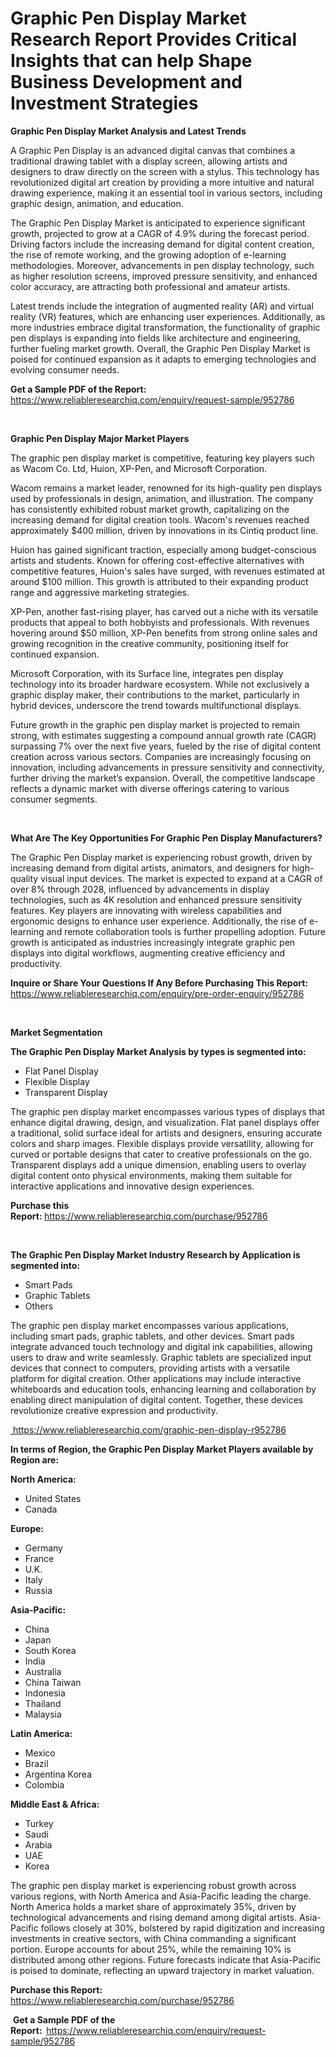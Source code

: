 <p><h1>Graphic Pen Display Market Research Report Provides Critical Insights that can help Shape Business Development and Investment Strategies</h1></p><p><strong>Graphic Pen Display Market Analysis and Latest Trends</strong></p>
<p><p>A Graphic Pen Display is an advanced digital canvas that combines a traditional drawing tablet with a display screen, allowing artists and designers to draw directly on the screen with a stylus. This technology has revolutionized digital art creation by providing a more intuitive and natural drawing experience, making it an essential tool in various sectors, including graphic design, animation, and education.</p><p>The Graphic Pen Display Market is anticipated to experience significant growth, projected to grow at a CAGR of 4.9% during the forecast period. Driving factors include the increasing demand for digital content creation, the rise of remote working, and the growing adoption of e-learning methodologies. Moreover, advancements in pen display technology, such as higher resolution screens, improved pressure sensitivity, and enhanced color accuracy, are attracting both professional and amateur artists.</p><p>Latest trends include the integration of augmented reality (AR) and virtual reality (VR) features, which are enhancing user experiences. Additionally, as more industries embrace digital transformation, the functionality of graphic pen displays is expanding into fields like architecture and engineering, further fueling market growth. Overall, the Graphic Pen Display Market is poised for continued expansion as it adapts to emerging technologies and evolving consumer needs.</p></p>
<p><strong>Get a Sample PDF of the Report:&nbsp;</strong> <a href="https://www.reliableresearchiq.com/enquiry/request-sample/952786?utm_campaign=3564&utm_medium=2&utm_source=Github&utm_content=ia&utm_term=18042025&utm_id=graphic-pen-display">https://www.reliableresearchiq.com/enquiry/request-sample/952786</a></p>
<p>&nbsp;</p>
<p><strong>Graphic Pen Display Major Market Players</strong></p>
<p><p>The graphic pen display market is competitive, featuring key players such as Wacom Co. Ltd, Huion, XP-Pen, and Microsoft Corporation. </p><p>Wacom remains a market leader, renowned for its high-quality pen displays used by professionals in design, animation, and illustration. The company has consistently exhibited robust market growth, capitalizing on the increasing demand for digital creation tools. Wacom's revenues reached approximately $400 million, driven by innovations in its Cintiq product line.</p><p>Huion has gained significant traction, especially among budget-conscious artists and students. Known for offering cost-effective alternatives with competitive features, Huion's sales have surged, with revenues estimated at around $100 million. This growth is attributed to their expanding product range and aggressive marketing strategies.</p><p>XP-Pen, another fast-rising player, has carved out a niche with its versatile products that appeal to both hobbyists and professionals. With revenues hovering around $50 million, XP-Pen benefits from strong online sales and growing recognition in the creative community, positioning itself for continued expansion.</p><p>Microsoft Corporation, with its Surface line, integrates pen display technology into its broader hardware ecosystem. While not exclusively a graphic display maker, their contributions to the market, particularly in hybrid devices, underscore the trend towards multifunctional displays.</p><p>Future growth in the graphic pen display market is projected to remain strong, with estimates suggesting a compound annual growth rate (CAGR) surpassing 7% over the next five years, fueled by the rise of digital content creation across various sectors. Companies are increasingly focusing on innovation, including advancements in pressure sensitivity and connectivity, further driving the market’s expansion. Overall, the competitive landscape reflects a dynamic market with diverse offerings catering to various consumer segments.</p></p>
<p>&nbsp;</p>
<p><strong>What Are The Key Opportunities For Graphic Pen Display Manufacturers?</strong></p>
<p><p>The Graphic Pen Display market is experiencing robust growth, driven by increasing demand from digital artists, animators, and designers for high-quality visual input devices. The market is expected to expand at a CAGR of over 8% through 2028, influenced by advancements in display technologies, such as 4K resolution and enhanced pressure sensitivity features. Key players are innovating with wireless capabilities and ergonomic designs to enhance user experience. Additionally, the rise of e-learning and remote collaboration tools is further propelling adoption. Future growth is anticipated as industries increasingly integrate graphic pen displays into digital workflows, augmenting creative efficiency and productivity.</p></p>
<p><strong>Inquire or Share Your Questions If Any Before Purchasing This Report:</strong> <a href="https://www.reliableresearchiq.com/enquiry/pre-order-enquiry/952786?utm_campaign=3564&utm_medium=2&utm_source=Github&utm_content=ia&utm_term=18042025&utm_id=graphic-pen-display">https://www.reliableresearchiq.com/enquiry/pre-order-enquiry/952786</a></p>
<p>&nbsp;</p>
<p><strong>Market Segmentation</strong></p>
<p><strong>The Graphic Pen Display Market Analysis by types is segmented into:</strong></p>
<p><ul><li>Flat Panel Display</li><li>Flexible Display</li><li>Transparent Display</li></ul></p>
<p><p>The graphic pen display market encompasses various types of displays that enhance digital drawing, design, and visualization. Flat panel displays offer a traditional, solid surface ideal for artists and designers, ensuring accurate colors and sharp images. Flexible displays provide versatility, allowing for curved or portable designs that cater to creative professionals on the go. Transparent displays add a unique dimension, enabling users to overlay digital content onto physical environments, making them suitable for interactive applications and innovative design experiences.</p></p>
<p><strong>Purchase this Report:&nbsp;</strong><a href="https://www.reliableresearchiq.com/purchase/952786?utm_campaign=3564&utm_medium=2&utm_source=Github&utm_content=ia&utm_term=18042025&utm_id=graphic-pen-display">https://www.reliableresearchiq.com/purchase/952786</a></p>
<p>&nbsp;</p>
<p><strong>The Graphic Pen Display Market Industry Research by Application is segmented into:</strong></p>
<p><ul><li>Smart Pads</li><li>Graphic Tablets</li><li>Others</li></ul></p>
<p><p>The graphic pen display market encompasses various applications, including smart pads, graphic tablets, and other devices. Smart pads integrate advanced touch technology and digital ink capabilities, allowing users to draw and write seamlessly. Graphic tablets are specialized input devices that connect to computers, providing artists with a versatile platform for digital creation. Other applications may include interactive whiteboards and education tools, enhancing learning and collaboration by enabling direct manipulation of digital content. Together, these devices revolutionize creative expression and productivity.</p></p>
<p><a href="https://www.reliableresearchiq.com/graphic-pen-display-r952786?utm_campaign=3564&utm_medium=2&utm_source=Github&utm_content=ia&utm_term=18042025&utm_id=graphic-pen-display">&nbsp;https://www.reliableresearchiq.com/graphic-pen-display-r952786</a></p>
<p><strong>In terms of Region, the Graphic Pen Display Market Players available by Region are:</strong></p>
<p>
    <p> <strong> North America: </strong>
        <ul>
            <li>United States</li>
            <li>Canada</li>
        </ul>
        </p> 
    <p> <strong> Europe: </strong>
        <ul>
            <li>Germany</li>
            <li>France</li>
            <li>U.K.</li>
            <li>Italy</li>
            <li>Russia</li>
        </ul>
        </p> 
    <p> <strong> Asia-Pacific: </strong>
        <ul>
            <li>China</li>
            <li>Japan</li>
            <li>South Korea</li>
            <li>India</li>
            <li>Australia</li>
            <li>China Taiwan</li>
            <li>Indonesia</li>
            <li>Thailand</li>
            <li>Malaysia</li>
        </ul>
        </p> 
    <p> <strong> Latin America: </strong>
        <ul>
            <li>Mexico</li>
            <li>Brazil</li>
            <li>Argentina Korea</li>
            <li>Colombia</li>
        </ul>
        </p> 
    <p> <strong> Middle East & Africa: </strong>
        <ul>
            <li>Turkey</li>
            <li>Saudi</li>
            <li>Arabia</li>
            <li>UAE</li>
            <li>Korea</li>
        </ul>
    </p>
    </p>
<p><p>The graphic pen display market is experiencing robust growth across various regions, with North America and Asia-Pacific leading the charge. North America holds a market share of approximately 35%, driven by technological advancements and rising demand among digital artists. Asia-Pacific follows closely at 30%, bolstered by rapid digitization and increasing investments in creative sectors, with China commanding a significant portion. Europe accounts for about 25%, while the remaining 10% is distributed among other regions. Future forecasts indicate that Asia-Pacific is poised to dominate, reflecting an upward trajectory in market valuation.</p></p>
<p><strong>Purchase this Report: </strong><a href="https://www.reliableresearchiq.com/purchase/952786?utm_campaign=3564&utm_medium=2&utm_source=Github&utm_content=ia&utm_term=18042025&utm_id=graphic-pen-display">https://www.reliableresearchiq.com/purchase/952786</a></p>
<p>&nbsp;<strong>Get a Sample PDF of the Report:&nbsp;&nbsp;</strong><a href="https://www.reliableresearchiq.com/enquiry/request-sample/952786?utm_campaign=3564&utm_medium=2&utm_source=Github&utm_content=ia&utm_term=18042025&utm_id=graphic-pen-display">https://www.reliableresearchiq.com/enquiry/request-sample/952786</a></p>
<p><strong></strong></p>
<p><p></p><p></p><p></p></p>
